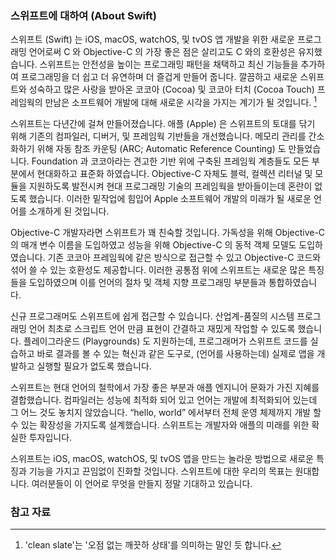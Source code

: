 ### 스위프트에 대하여 (About Swift)

스위프트 (Swift) 는 iOS, macOS, watchOS, 및 tvOS 앱 개발을 위한 새로운 프로그래밍 언어로써 C 와 Objective-C 의 가장 좋은 점은 살리고도 C 와의 호환성은 유지했습니다. 스위프트는 안전성을 높이는 프로그래밍 패턴을 채택하고 최신 기능들을 추가하여 프로그래밍을 더 쉽고 더 유연하며 더 즐겁게 만들어 줍니다. 깔끔하고 새로운 스위프트와 성숙하고 많은 사랑을 받아온 코코아 (Cocoa) 및 코코아 터치 (Cocoa Touch) 프레임웍의 만남은 소프트웨어 개발에 대해 새로운 시각을 가지는 계기가 될 것입니다. [^clean-slate]

스위프트는 다년간에 걸쳐 만들어졌습니다. 애플 (Apple) 은 스위프트의 토대를 닦기 위해 기존의 컴파일러, 디버거, 및 프레임웍 기반들을 개선했습니다. 메모리 관리를 간소화하기 위해 자동 참조 카운팅 (ARC; Automatic Reference Counting) 도 만들었습니다. Foundation 과 코코아라는 견고한 기반 위에 구축된 프레임웍 계층들도 모든 부분에서 현대화하고 표준화 하였습니다. Objective-C 자체도 블럭, 컬렉션 리터널 및 모듈을 지원하도록 발전시켜 현대 프로그래밍 기술의 프레임웍을 받아들이는데 혼란이 없도록 했습니다. 이러한 밑작업에 힘입어 Apple 소프트웨어 개발의 미래가 될 새로운 언어를 소개하게 된 것입니다.

Objective-C 개발자라면 스위프트가 꽤 친숙할 것입니다. 가독성을 위해 Objective-C 의 매개 변수 이름을 도입하였고 성능을 위해 Objective-C 의 동적 객체 모델도 도입하였습니다. 기존 코코아 프레임웍에 같은 방식으로 접근할 수 있고 Objective-C 코드와 섞어 쓸 수 있는 호환성도 제공합니다. 이러한 공통점 위에 스위프트는 새로운 많은 특징들을 도입하였으며 이를 언어의 절차 및 객체 지향 프로그래밍 부분들과 통합하였습니다.

신규 프로그래머도 스위프트에 쉽게 접근할 수 있습니다. 산업계-품질의 시스템 프로그래밍 언어 최초로 스크립트 언어 만큼 표현이 간결하고 재밌게 작업할 수 있도록 했습니다. 플레이그라운드 (Playgrounds) 도 지원하는데, 프로그래머가 스위프트 코드를 실습하고 바로 결과를 볼 수 있는 혁신과 같은 도구로, (언어를 사용하는데) 실제로 앱을 개발하고 실행할 필요가 없도록 했습니다.

스위프트는 현대 언어의 철학에서 가장 좋은 부분과 애플 엔지니어 문화가 가진 지혜를 결합했습니다. 컴파일러는 성능에 최적화 되어 있고 언어는 개발에 최적화되어 있는데 그 어느 것도 놓치지 않았습니다. “hello, world” 에서부터 전체 운영 체제까지 개발 할 수 있는 확장성을 가지도록 설계했습니다. 스위프트는 개발자와 애플의 미래를 위한 확실한 투자입니다.

스위프트는 iOS, macOS, watchOS, 및 tvOS 앱을 만드는 놀라운 방법으로 새로운 특징과 기능을 가지고 끈임없이 진화할 것입니다. 스위프트에 대한 우리의 목표는 원대합니다. 여러분들이 이 언어로 무엇을 만들지 정말 기대하고 있습니다.

### 참고 자료

[^clean-slate]: 'clean slate'는 '오점 없는 깨끗하 상태'를 의미하는 말인 듯 합니다.